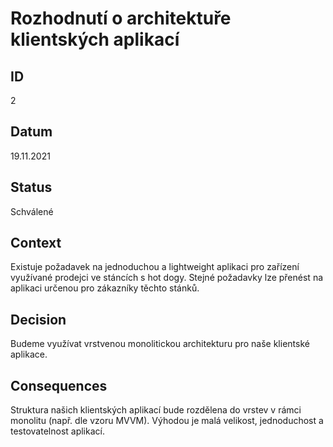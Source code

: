 # Rozhodnutí o architektuře klientských aplikací
## ID
2

## Datum
19.11.2021

## Status
Schválené

## Context
Existuje požadavek na jednoduchou a lightweight aplikaci pro zařízení využívané prodejci ve stáncích s hot dogy. Stejné požadavky lze přenést na aplikaci určenou pro zákazníky těchto stánků.

## Decision
Budeme využívat vrstvenou monolitickou architekturu pro naše klientské aplikace.

## Consequences
Struktura našich klientských aplikací bude rozdělena do vrstev v rámci monolitu (např. dle vzoru MVVM). Výhodou je malá velikost, jednoduchost a testovatelnost aplikací.